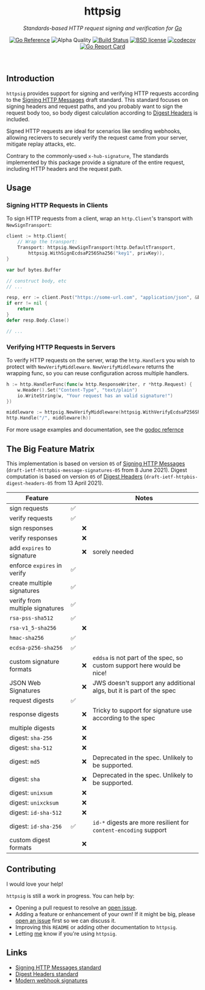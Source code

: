 <!--
  Attractive html formatting for rendering in github. sorry text editor
  readers! Besides the header and section links, everything should be clean and
  readable.
-->
<h1 align="center">httpsig</h1>
<p align="center"><i>Standards-based HTTP request signing and verification for <a href="https://golang.org">Go</a></i></p>

<div align="center">
  <a href="https://pkg.go.dev/github.com/jbowes/httpsig"><img src="https://pkg.go.dev/badge/github.com/jbowes/httpsig.svg" alt="Go Reference"></a>
  <img alt="Alpha Quality" src="https://img.shields.io/badge/status-ALPHA-orange.svg" >
  <a href="https://github.com/jbowes/httpsig/actions/workflows/go.yml"><img alt="Build Status" src="https://github.com/jbowes/httpsig/actions/workflows/go.yml/badge.svg?branch=main"></a>
  <a href="./LICENSE"><img alt="BSD license" src="https://img.shields.io/badge/license-BSD-blue.svg"></a>
  <a href="https://codecov.io/gh/jbowes/httpsig"><img alt="codecov" src="https://img.shields.io/codecov/c/github/jbowes/httpsig.svg"></a>
  <a href="https://goreportcard.com/report/github.com/jbowes/httpsig"><img alt="Go Report Card" src="https://goreportcard.com/badge/github.com/jbowes/httpsig"></a>
</div><br /><br />

## Introduction

`httpsig` provides support for signing and verifying HTTP requests according
to the [Signing HTTP Messages][msgsig] draft standard. This standard focuses
on signing headers and request paths, and you probably want to sign the
request body too, so body digest calculation according to
[Digest Headers][dighdr] is included.

Signed HTTP requests are ideal for scenarios like sending webhooks, allowing
recievers to securely verify the request came from your server, mitigate replay
attacks, etc.

Contrary to the commonly-used `x-hub-signature`, The standards implemented by
this package provide a signature of the entire request, including HTTP headers
and the request path.

## Usage

### Signing HTTP Requests in Clients

To sign HTTP requests from a client, wrap an `http.Client`'s transport with
`NewSignTransport`:

```go
client := http.Client{
	// Wrap the transport:
	Transport: httpsig.NewSignTransport(http.DefaultTransport,
		httpsig.WithSignEcdsaP256Sha256("key1", privKey)),
}

var buf bytes.Buffer

// construct body, etc
// ...

resp, err := client.Post("https://some-url.com", "application/json", &buf)
if err != nil {
	return
}
defer resp.Body.Close()

// ...
```

### Verifying HTTP Requests in Servers

To verify HTTP requests on the server, wrap the `http.Handler`s you wish to
protect with `NewVerifyMiddleware`. `NewVerifyMiddleware` returns the wrapping
func, so you can reuse configuration across multiple handlers.

```go
h := http.HandlerFunc(func(w http.ResponseWriter, r *http.Request) {
	w.Header().Set("Content-Type", "text/plain")
	io.WriteString(w, "Your request has an valid signature!")
})

middleware := httpsig.NewVerifyMiddleware(httpsig.WithVerifyEcdsaP256Sha256("key1", pubkey))
http.Handle("/", middleware(h))
```

For more usage examples and documentation, see the [godoc refernce][godoc]

## The Big Feature Matrix

This implementation is based on version `05` of [Signing HTTP Messages][msgsig]
(`draft-ietf-htttpbis-message-signatures-05` from 8 June 2021). Digest
computation is based on version `05` of [Digest Headers][dighdr]
(`draft-ietf-httpbis-digest-headers-05` from 13 April 2021).

| Feature                         |   |   | Notes                                                                  |
| ------------------------------- | - | - | ---------------------------------------------------------------------- |
| sign requests                   | ✅ |   |                                                                        |
| verify requests                 | ✅ |   |                                                                        |
| sign responses                  |   | ❌ |                                                                        |
| verify responses                |   | ❌ |                                                                        |
| add `expires` to signature      |   | ❌ | sorely needed                                                          |
| enforce `expires` in verify     | ✅ |   |                                                                        |
| create multiple signatures      | ✅ |   |                                                                        |
| verify from multiple signatures | ✅ |   |                                                                        |
| `rsa-pss-sha512`                | ✅ |   |                                                                        |
| `rsa-v1_5-sha256`               |   | ❌ |                                                                        |
| `hmac-sha256`                   | ✅ |   |                                                                        |
| `ecdsa-p256-sha256`             | ✅ |   |                                                                        |
| custom signature formats        |   | ❌ | `eddsa` is not part of the spec, so custom support here would be nice! |
| JSON Web Signatures             |   | ❌ | JWS doesn't support any additional algs, but it is part of the spec    |
| request digests                 | ✅ |   |                                                                        |
| response digests                |   | ❌ | Tricky to support for signature use according to the spec              |
| multiple digests                |   | ❌ |                                                                        |
| digest: `sha-256`               |   | ❌ |                                                                        |
| digest: `sha-512`               |   | ❌ |                                                                        |
| digest: `md5`                   |   | ❌ | Deprecated in the spec. Unlikely to be supported.                      |
| digest: `sha`                   |   | ❌ | Deprecated in the spec. Unlikely to be supported.                      |
| digest: `unixsum`               |   | ❌ |                                                                        |
| digest: `unixcksum`             |   | ❌ |                                                                        |
| digest: `id-sha-512`            |   | ❌ |                                                                        |
| digest: `id-sha-256`            | ✅ |   | `id-*` digests are more resilient for `content-encoding` support       |
| custom digest formats           |   | ❌ |                                                                        |

## Contributing

I would love your help!

`httpsig` is still a work in progress. You can help by:

- Opening a pull request to resolve an [open issue][issues].
- Adding a feature or enhancement of your own! If it might be big, please
  [open an issue][enhancement] first so we can discuss it.
- Improving this `README` or adding other documentation to `httpsig`.
- Letting [me] know if you're using `httpsig`.

<!-- These are mostly for pkg.go.dev, to show up in the header -->
## Links

- [Signing HTTP Messages standard][msgsig]
- [Digest Headers standard][dighdr]
- [Modern webhook signatures][myblog]

<!-- Other links -->
[go]: https://golang.org
[msgsig]: https://datatracker.ietf.org/doc/draft-ietf-httpbis-message-signatures/
[dighdr]: https://datatracker.ietf.org/doc/draft-ietf-httpbis-digest-headers/
[myblog]: https://repl.ca/modern-webhook-signatures/

[godoc]: https://pkg.go.dev/github.com/jbowes/httpsig
[issues]: ./issues
[bug]: ./issues/new?labels=bug
[enhancement]: ./issues/new?labels=enhancement

[me]: https://twitter.com/jrbowes
